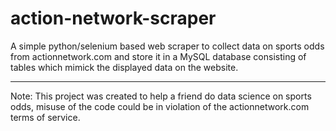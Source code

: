 # action-network-scraper
A simple python/selenium based web scraper to collect data on sports odds from actionnetwork.com and store it in a MySQL database consisting of tables which mimick the displayed data on the website.
_______________________________________________________________________________________________________________________________
Note: This project was created to help a friend do data science on sports odds, misuse of the code could be in violation of the actionnetwork.com terms of service.
